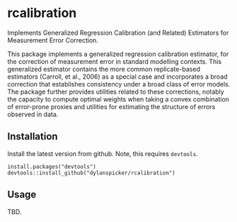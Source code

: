 # rcalibration
Implements Generalized Regression Calibration (and Related) Estimators for Measurement Error Correction.

This package implements a generalized regression calibration estimator, for the correction of measurement error in standard modelling contexts. This generalized estimator contains the more common replicate-based estimators (Carroll, et al., 2006) as a special case and incorporates a broad correction that establishes consistency under a broad class of error models. The package further provides utilities related to these corrections, notably the capacity to compute optimal weights when taking a convex combination of error-prone proxies and utilities for estimating the structure of errors observed in data. 

## Installation
Install the latest version from github. Note, this requires `devtools`. 
```{r}
install.packages("devtools")
devtools::install_github("dylanspicker/rcalibration")
```

## Usage
TBD.